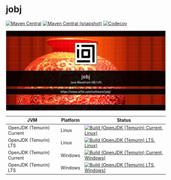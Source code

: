 jobj
===

[![Maven Central](https://img.shields.io/maven-central/v/com.io7m.jobj/com.io7m.jobj.svg?style=flat-square)](http://search.maven.org/#search%7Cga%7C1%7Cg%3A%22com.io7m.jobj%22)
[![Maven Central (snapshot)](https://img.shields.io/nexus/s/com.io7m.jobj/com.io7m.jobj?server=https%3A%2F%2Fs01.oss.sonatype.org&style=flat-square)](https://s01.oss.sonatype.org/content/repositories/snapshots/com/io7m/jobj/)
[![Codecov](https://img.shields.io/codecov/c/github/io7m/jobj.svg?style=flat-square)](https://codecov.io/gh/io7m/jobj)

![com.io7m.jobj](./src/site/resources/jobj.jpg?raw=true)

| JVM | Platform | Status |
|-----|----------|--------|
| OpenJDK (Temurin) Current | Linux | [![Build (OpenJDK (Temurin) Current, Linux)](https://img.shields.io/github/actions/workflow/status/io7m/jobj/main.linux.temurin.current.yml)](https://github.com/io7m/jobj/actions?query=workflow%3Amain.linux.temurin.current)|
| OpenJDK (Temurin) LTS | Linux | [![Build (OpenJDK (Temurin) LTS, Linux)](https://img.shields.io/github/actions/workflow/status/io7m/jobj/main.linux.temurin.lts.yml)](https://github.com/io7m/jobj/actions?query=workflow%3Amain.linux.temurin.lts)|
| OpenJDK (Temurin) Current | Windows | [![Build (OpenJDK (Temurin) Current, Windows)](https://img.shields.io/github/actions/workflow/status/io7m/jobj/main.windows.temurin.current.yml)](https://github.com/io7m/jobj/actions?query=workflow%3Amain.windows.temurin.current)|
| OpenJDK (Temurin) LTS | Windows | [![Build (OpenJDK (Temurin) LTS, Windows)](https://img.shields.io/github/actions/workflow/status/io7m/jobj/main.windows.temurin.lts.yml)](https://github.com/io7m/jobj/actions?query=workflow%3Amain.windows.temurin.lts)|
